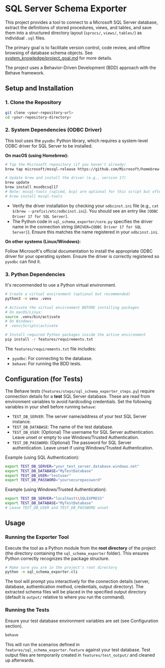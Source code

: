 # SQL Server Schema Exporter

This project provides a tool to connect to a Microsoft SQL Server database, extract the definitions of stored procedures, views, and tables, and save them into a structured directory layout (`sprocs/`, `views/`, `tables/`) as individual `.sql` files.

The primary goal is to facilitate version control, code review, and offline browsing of database schema objects. See [system_knowledge/project_goal.md](system_knowledge/project_goal.md) for more details.

The project uses a Behavior-Driven Development (BDD) approach with the Behave framework.

## Setup and Installation

### 1. Clone the Repository

```bash
git clone <your-repository-url>
cd <your-repository-directory>
```

### 2. System Dependencies (ODBC Driver)

This tool uses the `pyodbc` Python library, which requires a system-level ODBC driver for SQL Server to be installed.

**On macOS (using Homebrew):**

```bash
# Tap the Microsoft repository (if you haven't already)
brew tap microsoft/mssql-release https://github.com/Microsoft/homebrew-mssql-release

# Update brew and install the driver (e.g., version 17)
brew update
brew install msodbcsql17
# Note: mssql-tools (sqlcmd, bcp) are optional for this script but often installed alongside
# brew install mssql-tools
```

*   Verify the driver installation by checking your `odbcinst.ini` file (e.g., `cat $(brew --prefix)/etc/odbcinst.ini`). You should see an entry like `[ODBC Driver 17 for SQL Server]`.
*   The Python code in `sql_schema_exporter/core.py` specifies the driver name in the connection string (`DRIVER={ODBC Driver 17 for SQL Server}`). Ensure this matches the name registered in your `odbcinst.ini`.

**On other systems (Linux/Windows):**

Follow Microsoft's official documentation to install the appropriate ODBC driver for your operating system. Ensure the driver is correctly registered so `pyodbc` can find it.

### 3. Python Dependencies

It's recommended to use a Python virtual environment.

```bash
# Create a virtual environment (optional but recommended)
python3 -m venv .venv

# Activate the virtual environment BEFORE installing packages
# On macOS/Linux:
source .venv/bin/activate
# On Windows:
# .venv\Scripts\activate

# Install required Python packages inside the active environment
pip install -r features/requirements.txt
```
The `features/requirements.txt` file includes:
*   `pyodbc`: For connecting to the database.
*   `behave`: For running the BDD tests.

## Configuration (for Tests)

The Behave tests (`features/steps/sql_schema_exporter_steps.py`) require connection details for a **test** SQL Server database. These are read from environment variables to avoid hardcoding credentials. Set the following variables in your shell before running `behave`:

*   `TEST_DB_SERVER`: The server name/address of your test SQL Server instance.
*   `TEST_DB_DATABASE`: The name of the test database.
*   `TEST_DB_USER`: (Optional) The username for SQL Server authentication. Leave unset or empty to use Windows/Trusted Authentication.
*   `TEST_DB_PASSWORD`: (Optional) The password for SQL Server authentication. Leave unset if using Windows/Trusted Authentication.

Example (using SQL Authentication):
```bash
export TEST_DB_SERVER="your_test_server.database.windows.net"
export TEST_DB_DATABASE="MyTestDatabase"
export TEST_DB_USER="testuser"
export TEST_DB_PASSWORD="yoursecurepassword"
```

Example (using Windows/Trusted Authentication):
```bash
export TEST_DB_SERVER="localhost\\SQLEXPRESS"
export TEST_DB_DATABASE="MyTestDatabase"
# Leave TEST_DB_USER and TEST_DB_PASSWORD unset
```

## Usage

### Running the Exporter Tool

Execute the tool as a Python module from the **root directory** of the project (the directory containing the `sql_schema_exporter` folder). This ensures Python correctly recognizes the package structure.

```bash
# Make sure you are in the project's root directory
python -m sql_schema_exporter.cli
```

The tool will prompt you interactively for the connection details (server, database, authentication method, credentials, output directory). The extracted schema files will be placed in the specified output directory (default is `output/` relative to where you run the command).

### Running the Tests

Ensure your test database environment variables are set (see Configuration section).

```bash
behave
```

This will run the scenarios defined in `features/sql_schema_exporter.feature` against your test database. Test output files are temporarily created in `features/test_output/` and cleaned up afterwards.
